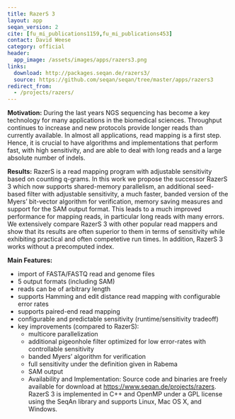 ```yaml
---
title: RazerS 3
layout: app
seqan_version: 2
cite: [fu_mi_publications1159,fu_mi_publications453]
contact: David Weese
category: official
header:
  app_image: /assets/images/apps/razers3.png
links:
  download: http://packages.seqan.de/razers3/
  source: https://github.com/seqan/seqan/tree/master/apps/razers3
redirect_from:
  - /projects/razers/
---
```


**Motivation:** During the last years NGS sequencing has become a key technology for many applications in the biomedical sciences. Throughput continues to increase and new protocols provide longer reads than currently available. In almost all applications, read mapping is a first step. Hence, it is crucial to have algorithms and implementations that perform fast, with high sensitivity, and are able to deal with long reads and a large absolute number of indels.

**Results:** RazerS is a read mapping program with adjustable sensitivity based on counting q-grams. In this work we propose the successor RazerS 3 which now supports shared-memory parallelism, an additional seed-based filter with adjustable sensitivity, a much faster, banded version of the Myers’ bit-vector algorithm for verification, memory saving measures and support for the SAM output format. This leads to a much improved performance for mapping reads, in particular long reads with many errors. We extensively compare RazerS 3 with other popular read mappers and show that its results are often superior to them in terms of sensitivity while exhibiting practical and often competetive run times. In addition, RazerS 3 works without a precomputed index.

**Main Features:**

* import of FASTA/FASTQ read and genome files
* 5 output formats (including SAM)
* reads can be of arbitrary length
* supports Hamming and edit distance read mapping with configurable error rates
* supports paired-end read mapping
* configurable and predictable sensitivity (runtime/sensitivity tradeoff)
* key improvements (compared to RazerS):
  * multicore parallelization
  * additional pigeonhole filter optimized for low error-rates with controllable sensitivity
  * banded Myers’ algorithm for verification
  * full sensitivity under the definition given in Rabema
  * SAM output
  * Availability and Implementation: Source code and binaries are freely available for download at https://www.seqan.de/projects/razers. RazerS 3 is implemented in C++ and OpenMP under a GPL license using the SeqAn library and supports Linux, Mac OS X, and Windows.